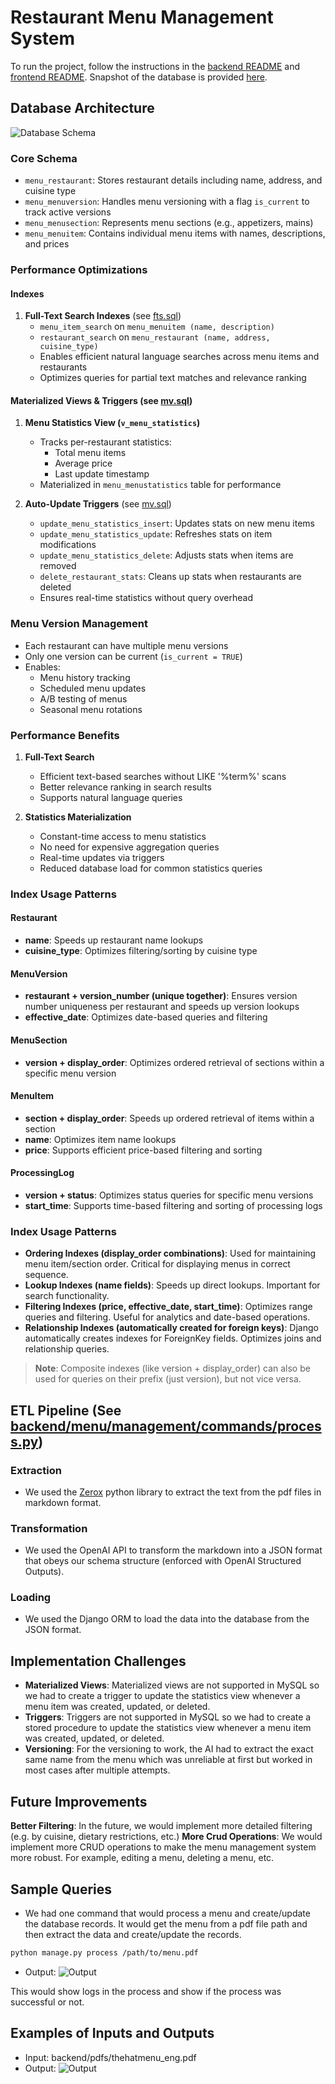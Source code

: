 # Restaurant Menu Management System
To run the project, follow the instructions in the [backend README](backend/README.md) and [frontend README](frontend/README.md).
Snapshot of the database is provided [here](sqldump.sql).
## Database Architecture
![Database Schema](schema.png)

### Core Schema
- `menu_restaurant`: Stores restaurant details including name, address, and cuisine type
- `menu_menuversion`: Handles menu versioning with a flag `is_current` to track active versions
- `menu_menusection`: Represents menu sections (e.g., appetizers, mains)
- `menu_menuitem`: Contains individual menu items with names, descriptions, and prices

### Performance Optimizations

#### Indexes
1. **Full-Text Search Indexes** (see [fts.sql](backend/fts.sql))
   - `menu_item_search` on `menu_menuitem (name, description)`
   - `restaurant_search` on `menu_restaurant (name, address, cuisine_type)`
   - Enables efficient natural language searches across menu items and restaurants
   - Optimizes queries for partial text matches and relevance ranking

#### Materialized Views & Triggers (see [mv.sql](backend/mv.sql))
1. **Menu Statistics View (`v_menu_statistics`)**
   - Tracks per-restaurant statistics:
     - Total menu items
     - Average price
     - Last update timestamp
   - Materialized in `menu_menustatistics` table for performance
   
2. **Auto-Update Triggers** (see [mv.sql](backend/mv.sql))
   - `update_menu_statistics_insert`: Updates stats on new menu items
   - `update_menu_statistics_update`: Refreshes stats on item modifications
   - `update_menu_statistics_delete`: Adjusts stats when items are removed
   - `delete_restaurant_stats`: Cleans up stats when restaurants are deleted
   - Ensures real-time statistics without query overhead

### Menu Version Management
- Each restaurant can have multiple menu versions
- Only one version can be current (`is_current = TRUE`)
- Enables:
  - Menu history tracking
  - Scheduled menu updates
  - A/B testing of menus
  - Seasonal menu rotations

### Performance Benefits
1. **Full-Text Search**
   - Efficient text-based searches without LIKE '%term%' scans
   - Better relevance ranking in search results
   - Supports natural language queries

2. **Statistics Materialization**
   - Constant-time access to menu statistics
   - No need for expensive aggregation queries
   - Real-time updates via triggers
   - Reduced database load for common statistics queries 





### Index Usage Patterns

#### Restaurant
- **name**: Speeds up restaurant name lookups
- **cuisine_type**: Optimizes filtering/sorting by cuisine type

#### MenuVersion
- **restaurant + version_number (unique together)**: Ensures version number uniqueness per restaurant and speeds up version lookups
- **effective_date**: Optimizes date-based queries and filtering

#### MenuSection
- **version + display_order**: Optimizes ordered retrieval of sections within a specific menu version

#### MenuItem
- **section + display_order**: Speeds up ordered retrieval of items within a section
- **name**: Optimizes item name lookups
- **price**: Supports efficient price-based filtering and sorting

#### ProcessingLog
- **version + status**: Optimizes status queries for specific menu versions
- **start_time**: Supports time-based filtering and sorting of processing logs

### Index Usage Patterns
- **Ordering Indexes (display_order combinations)**: Used for maintaining menu item/section order. Critical for displaying menus in correct sequence.
- **Lookup Indexes (name fields)**: Speeds up direct lookups. Important for search functionality.
- **Filtering Indexes (price, effective_date, start_time)**: Optimizes range queries and filtering. Useful for analytics and date-based operations.
- **Relationship Indexes (automatically created for foreign keys)**: Django automatically creates indexes for ForeignKey fields. Optimizes joins and relationship queries.

> **Note**: Composite indexes (like version + display_order) can also be used for queries on their prefix (just version), but not vice versa.

## ETL Pipeline (See [backend/menu/management/commands/process.py](backend/menu/management/commands/process.py))
### Extraction
- We used the [Zerox](https://github.com/getomni-ai/zerox) python library to extract the text from the pdf files in markdown format.

### Transformation
- We used the OpenAI API to transform the markdown into a JSON format that obeys our schema structure (enforced with OpenAI Structured Outputs).

### Loading
- We used the Django ORM to load the data into the database from the JSON format. 

## Implementation Challenges
- **Materialized Views**: Materialized views are not supported in MySQL so we had to create a trigger to update the statistics view whenever a menu item was created, updated, or deleted.
- **Triggers**: Triggers are not supported in MySQL so we had to create a stored procedure to update the statistics view whenever a menu item was created, updated, or deleted.
- **Versioning**: For the versioning to work, the AI had to extract the exact same name from the menu which was unreliable at first but worked in most cases after multiple attempts.

## Future Improvements 
**Better Filtering**: In the future, we would implement more detailed filtering (e.g. by cuisine, dietary restrictions, etc.)
**More Crud Operations**: We would implement more CRUD operations to make the menu management system more robust. For example, editing a menu, deleting a menu, etc.


## Sample Queries
- We had one command that would process a menu and create/update the database records. It would get the menu from a pdf file path and then extract the data and create/update the records.
```bash
python manage.py process /path/to/menu.pdf
```
- Output:
![Output](process_output.png)

This would show logs in the process and show if the process was successful or not.


## Examples of Inputs and Outputs
- Input: backend/pdfs/thehatmenu_eng.pdf
- Output:
![Output](thehatoutput.png)